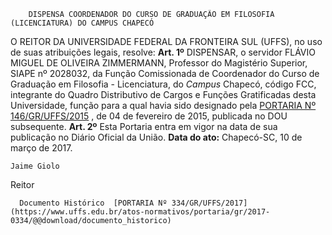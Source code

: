        DISPENSA COORDENADOR DO CURSO DE GRADUAÇÃO EM FILOSOFIA (LICENCIATURA) DO CAMPUS CHAPECÓ  

 O REITOR DA UNIVERSIDADE FEDERAL DA FRONTEIRA SUL (UFFS), no uso de suas atribuições legais, resolve:   **Art. 1º** DISPENSAR, o servidor FLÁVIO MIGUEL DE OLIVEIRA ZIMMERMANN, Professor do Magistério Superior, SIAPE nº 2028032, da Função Comissionada de Coordenador do Curso de Graduação em Filosofia - Licenciatura, do *Campus* Chapecó, código FCC, integrante do Quadro Distributivo de Cargos e Funções Gratificadas desta Universidade, função para a qual havia sido designado pela [PORTARIA Nº 146/GR/UFFS/2015](https://www.uffs.edu.br/atos-normativos/portaria/gr/2015-0146)  , de 04 de fevereiro de 2015, publicada no DOU subsequente.   **Art. 2º** Esta Portaria entra em vigor na data de sua publicação no Diário Oficial da União.      **Data do ato:** Chapecó-SC, 10 de março de 2017.   
 

    Jaime Giolo   
 Reitor 

      Documento Histórico  [PORTARIA Nº 334/GR/UFFS/2017](https://www.uffs.edu.br/atos-normativos/portaria/gr/2017-0334/@@download/documento_historico)     
      